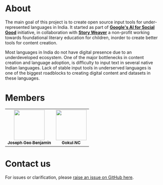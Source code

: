 # About

The main goal of this project is to create open source input tools for under-represented languages in India. It started as part of
[**Google's AI for Social Good**](https://india.googleblog.com/2020/02/applying-ai-to-big-problemssix-research.html) initiative, in collaboration with [**Story Weaver**](https://storyweaver.org.in/about) a non-profit working towards  foundational literary education for children, inorder to create better tools for content creation.

Most languages in India do not have digital presence due to an underdeveloped ecosystem.  One of the major bottlenecks in content creation and language adoption, is difficulty to input text in several native Indian languages. Lack of stable input tools in underserved languages is one of the biggest roadblocks to creating digital content and datasets in these languages.

# Members

<table>
  <tr>
    <td align="center"><a href="https://github.com/JosephGeoBenjamin"><img src="https://avatars2.githubusercontent.com/u/40231481?v=4" width="100px;" alt=""/><br /><sub><b>Joseph Geo Benjamin</b></sub></a></td>
    <td align="center"><a href="https://github.com/gokulnc"><img src="https://avatars0.githubusercontent.com/u/10559293?v=4" width="100px;" alt=""/><br /><sub><b>Gokul NC</b></sub></a></td>
  </tr>
</table>

# Contact us

For issues or clarification, please [raise an issue on GitHub here](https://github.com/AI4Bharat/IndianNLP-Transliteration/issues).

